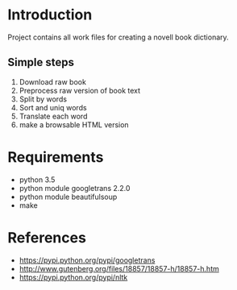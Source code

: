 # Introduction

Project contains all work files for creating a novell book dictionary.

## Simple steps

1. Download raw book
2. Preprocess raw version of book text
3. Split by words
4. Sort and uniq words
5. Translate each word
6. make a browsable HTML version

# Requirements

* python 3.5
* python module googletrans 2.2.0
* python module beautifulsoup
* make

# References

* https://pypi.python.org/pypi/googletrans
* http://www.gutenberg.org/files/18857/18857-h/18857-h.htm
* https://pypi.python.org/pypi/nltk
